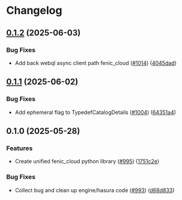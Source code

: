 # Changelog

## [0.1.2](https://github.com/typedef-systems/typedef/compare/lib_python_fenic_cloud@v0.1.1...lib_python_fenic_cloud@v0.1.2) (2025-06-03)


### Bug Fixes

* Add back webql async client path fenic_cloud ([#1014](https://github.com/typedef-systems/typedef/issues/1014)) ([4045dad](https://github.com/typedef-systems/typedef/commit/4045dadf052b6fc0382208f2687354c86832dd0d))

## [0.1.1](https://github.com/typedef-systems/typedef/compare/lib_python_fenic_cloud@v0.1.0...lib_python_fenic_cloud@v0.1.1) (2025-06-02)


### Bug Fixes

* Add ephemeral flag to TypedefCatalogDetails ([#1004](https://github.com/typedef-systems/typedef/issues/1004)) ([64351a4](https://github.com/typedef-systems/typedef/commit/64351a4a1b33a0c62cec3a3590fe48005226ed60))

## 0.1.0 (2025-05-28)


### Features

* Create unified fenic_cloud python library ([#995](https://github.com/typedef-systems/typedef/issues/995)) ([1751c2e](https://github.com/typedef-systems/typedef/commit/1751c2efaf79d14f3d92b1ad5f998caa6232bc16))


### Bug Fixes

* Collect bug and clean up engine/hasura code ([#993](https://github.com/typedef-systems/typedef/issues/993)) ([d68d833](https://github.com/typedef-systems/typedef/commit/d68d833d84e3ba341f6b96e4c193b602fd4e58d1))
